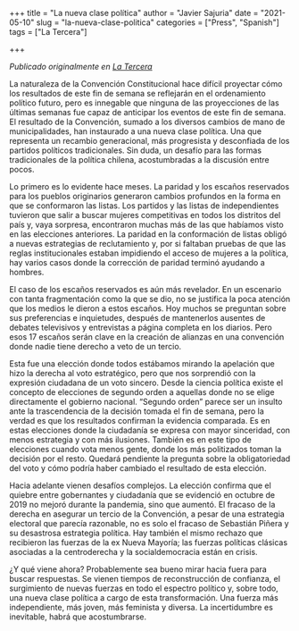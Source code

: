 +++
title = "La nueva clase política"
author = "Javier Sajuria"
date = "2021-05-10"
slug = "la-nueva-clase-politica"
categories = ["Press", "Spanish"]
tags = ["La Tercera"]

+++

*Publicado originalmente en [La Tercera](https://www.latercera.com/opinion/noticia/columna-de-javier-sajuria-la-nueva-clase-politica/JABQVMVLLJHNHBVZBFW7GOGBO4/)*

La naturaleza de la Convención Constitucional hace difícil proyectar cómo los resultados de este fin de semana se reflejarán en el ordenamiento político futuro, pero es innegable que ninguna de las proyecciones de las últimas semanas fue capaz de anticipar los eventos de este fin de semana. El resultado de la Convención, sumado a los diversos cambios de mano de municipalidades, han instaurado a una nueva clase política. Una que representa un recambio generacional, más progresista y desconfiada de los partidos políticos tradicionales. Sin duda, un desafío para las formas tradicionales de la política chilena, acostumbradas a la discusión entre pocos.

Lo primero es lo evidente hace meses. La paridad y los escaños reservados para los pueblos originarios generaron cambios profundos en la forma en que se conformaron las listas. Los partidos y las listas de independientes tuvieron que salir a buscar mujeres competitivas en todos los distritos del país y, vaya sorpresa, encontraron muchas más de las que habíamos visto en las elecciones anteriores. La paridad en la conformación de listas obligó a nuevas estrategias de reclutamiento y, por si faltaban pruebas de que las reglas institucionales estaban impidiendo el acceso de mujeres a la política, hay varios casos donde la corrección de paridad terminó ayudando a hombres.

El caso de los escaños reservados es aún más revelador. En un escenario con tanta fragmentación como la que se dio, no se justifica la poca atención que los medios le dieron a estos escaños. Hoy muchos se preguntan sobre sus preferencias e inquietudes, después de mantenerlos ausentes de debates televisivos y entrevistas a página completa en los diarios. Pero esos 17 escaños serán clave en la creación de alianzas en una convención donde nadie tiene derecho a veto de un tercio.

Esta fue una elección donde todos estábamos mirando la apelación que hizo la derecha al voto estratégico, pero que nos sorprendió con la expresión ciudadana de un voto sincero. Desde la ciencia política existe el concepto de elecciones de segundo orden a aquellas donde no se elige directamente el gobierno nacional. “Segundo orden” parece ser un insulto ante la trascendencia de la decisión tomada el fin de semana, pero la verdad es que los resultados confirman la evidencia comparada. Es en estas elecciones donde la ciudadanía se expresa con mayor sinceridad, con menos estrategia y con más ilusiones. También es en este tipo de elecciones cuando vota menos gente, donde los más politizados toman la decisión por el resto. Quedará pendiente la pregunta sobre la obligatoriedad del voto y cómo podría haber cambiado el resultado de esta elección.

Hacia adelante vienen desafíos complejos. La elección confirma que el quiebre entre gobernantes y ciudadanía que se evidenció en octubre de 2019 no mejoró durante la pandemia, sino que aumentó. El fracaso de la derecha en asegurar un tercio de la Convención, a pesar de una estrategia electoral que parecía razonable, no es solo el fracaso de Sebastián Piñera y su desastrosa estrategia política. Hay también el mismo rechazo que recibieron las fuerzas de la ex Nueva Mayoría; las fuerzas políticas clásicas asociadas a la centroderecha y la socialdemocracia están en crisis.

¿Y qué viene ahora? Probablemente sea bueno mirar hacia fuera para buscar respuestas. Se vienen tiempos de reconstrucción de confianza, el surgimiento de nuevas fuerzas en todo el espectro político y, sobre todo, una nueva clase política a cargo de esta transformación. Una fuerza más independiente, más joven, más feminista y diversa. La incertidumbre es inevitable, habrá que acostumbrarse.